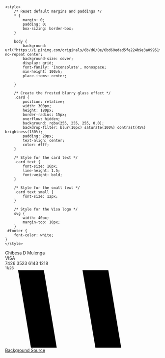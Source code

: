 <html lang="en">
<head>
    <meta charset="UTF-8">
    <meta name="viewport" content="width=device-width, initial-scale=1.0">
    <title>Frosted Glass Credit Card</title>
    <!-- Import the Inconsolata font from Google Fonts -->
    <link rel="stylesheet" href="https://fonts.googleapis.com/css2?family=Inconsolata&display=swap">

    <style>
        /* Reset default margins and paddings */
        * {
            margin: 0;
            padding: 0;
            box-sizing: border-box;
        }

        body {
            background: url("https://i.pinimg.com/originals/6b/d6/0e/6bd60edad5fe224b9e3a09951f6bf895.jpg") no-repeat center;
            background-size: cover;
            display: grid;
            font-family: 'Inconsolata', monospace;
            min-height: 100vh;
            place-items: center;
            
        }

        /* Create the frosted blurry glass effect */
        .card {
            position: relative;
            width: 300px;
            height: 180px;
            border-radius: 15px;
            overflow: hidden;
            background: rgba(255, 255, 255, 0.0);
            backdrop-filter: blur(10px) saturate(100%) contrast(45%) brightness(130%);
            padding: 20px;
            text-align: center;
            color: #fff;
        }

        /* Style for the card text */
        .card_text {
            font-size: 16px;
            line-height: 1.5;
            font-weight: bold;
        }

        /* Style for the small text */
        .card_text small {
            font-size: 12px;
        }

        /* Style for the Visa logo */
        svg {
            width: 40px;
            margin-top: 10px;
        }
     #footer {
        font-color: white;
    }
    </style>
</head>
<body>
    <div class="card">
        <div class="card_text">
            Chibesa D Mulenga
            <br>
            VISA
            <br>
            7426 3523 6143 1218
            <br>
            <small>11/26</small>
        </div>
        <!-- Insert Visa logo here -->
        <svg xmlns="http://www.w3.org/2000/svg" viewBox="0 0 48 24">
            <!-- Replace the following path data with the actual Visa logo path data -->
            <path d="M4 0l4 24h8l-4-24h-8zm20 0l4 24h8l-4-24h-8z"/>
        </svg>
    </div>
</body>
<footer> 
    <a id="footer" href="https://i.pinimg.com/originals/6b/d6/0e/6bd60edad5fe224b9e3a09951f6bf895.jpg">Background Source</a>
</footer>
</html>
